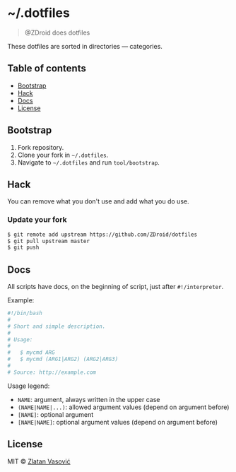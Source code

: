 # ~/.dotfiles

> @ZDroid does dotfiles

These dotfiles are sorted in directories &mdash; categories.

## Table of contents

* [Bootstrap](#bootstrap)
* [Hack](#hack)
* [Docs](#docs)
* [License](#license)

## Bootstrap

1. Fork repository.
2. Clone your fork in `~/.dotfiles`.
3. Navigate to `~/.dotfiles` and run `tool/bootstrap`.

## Hack

You can remove what you don't use and add what you do use.

### Update your fork

```bash
$ git remote add upstream https://github.com/ZDroid/dotfiles
$ git pull upstream master
$ git push
```

## Docs

All scripts have docs, on the beginning of script, just after `#!/interpreter`.

Example:

```bash
#!/bin/bash
#
# Short and simple description.
#
# Usage:
#
#   $ mycmd ARG
#   $ mycmd (ARG1|ARG2) (ARG2|ARG3)
#
# Source: http://example.com
```

Usage legend:

* `NAME`: argument, always written in the upper case
* `(NAME|NAME|...)`: allowed argument values (depend on argument before)
* `[NAME]`: optional argument
* `[NAME|NAME]`: optional argument values (depend on argument before)

## License

MIT &copy; [Zlatan Vasović](https://github.com/ZDroid)